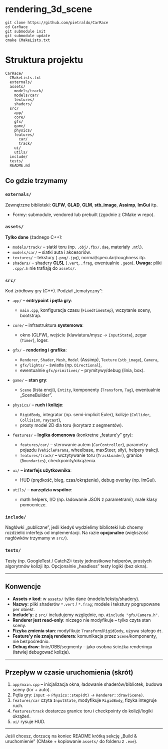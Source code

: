 ﻿# rendering_3d_scene


```
git clone https://github.com/pietraldo/CarRace
cd CarRace
git submodule init
git submodule update
cmake CMakeLists.txt
```

# Struktura projektu

```
CarRace/
  CMakeLists.txt
  externals/
  assets/
    models/track/
    models/car/
    textures/
    shaders/
  src/
    app/
    core/
    gfx/
    game/
    physics/
    features/
      car/
      track/
    ui/
    utils/
  include/
  tests/
  README.md
```

## Co gdzie trzymamy

### `externals/`

Zewnętrzne biblioteki: **GLFW**, **GLAD**, **GLM**, **stb\_image**, **Assimp**, **ImGui** itp.

* Formy: submodule, vendored lub prebuilt (zgodnie z CMake w repo).

### `assets/`

**Tylko dane** (żadnego C++):

* `models/track/` – siatki toru (np. `.obj/.fbx/.dae`, materiały `.mtl`).
* `models/car/` – siatki auta i akcesoriów.
* `textures/` – tekstury (`.png/.jpg`), normal/specular/roughness itp.
* `shaders/` – shadery **GLSL** (`.vert`, `.frag`, ewentualnie `.geom`).
  **Uwaga:** pliki `.cpp/.h` nie trafiają do `assets/`.

### `src/`

Kod źródłowy gry (C++). Podział „tematyczny”:

* `app/` – **entrypoint i pętla gry**:

  * `main.cpp`, konfiguracja czasu (`FixedTimeStep`), wczytanie sceny, bootstrap.
* `core/` – infrastruktura **systemowa**:

  * okno (GLFW), wejście (klawiatura/mysz → `InputState`), zegar (`Timer`), loger.
* `gfx/` – **rendering i grafika**:

  * `Renderer`, `Shader`, `Mesh`, `Model` (Assimp), `Texture` (`stb_image`), `Camera`,
  * `gfx/lights/` – światła (np. `Directional`),
  * ewentualnie `gfx/primitives/` – prymitywy/debug (linia, box).
* `game/` – **stan gry**:

  * `Scene` (lista encji), `Entity`, komponenty (`Transform`, `Tag`), ewentualnie „SceneBuilder”.
* `physics/` – **ruch i kolizje**:

  * `RigidBody`, integrator (np. semi-implicit Euler), kolizje (`Collider`, `Collision`, `raycast`),
  * prosty model 2D dla toru (korytarz z segmentów).
* `features/` – **logika domenowa** (konkretne „feature’y” gry):

  * `features/car/` – sterowanie autem (`CarController`), parametry pojazdu (`VehicleParams`, wheelbase, maxSteer, siły), helpery trakcji.
  * `features/track/` – wczytywanie toru (`TrackLoader`), granice (`Boundaries`), checkpointy/okrążenia.
* `ui/` – **interfejs użytkownika**:

  * HUD (prędkość, bieg, czas/okrążenie), debug overlay (np. ImGui).
* `utils/` – **narzędzia wspólne**:

  * math helpers, I/O (np. ładowanie JSON z parametrami), małe klasy pomocnicze.

### `include/`

Nagłówki „publiczne”, jeśli kiedyś wydzielimy biblioteki lub chcemy rozdzielić interfejs od implementacji.
Na razie **opcjonalne** (większość nagłówków trzymamy w `src/`).

### `tests/`

Testy (np. GoogleTest / Catch2): testy jednostkowe helperów, prostych algorytmów kolizji itp.
Opcjonalnie „headless” testy logiki (bez okna).

---

## Konwencje

* **Assets ≠ kod**: w `assets/` tylko dane (modele/teksty/shadery).
* **Nazwy**: pliki shaderów `*.vert` / `*.frag`; modele i tekstury pogrupowane per obiekt.
* **Include’y**: z `src/` includujemy względnie, np. `#include "gfx/Camera.h"`.
* **Renderer jest read-only**: niczego nie modyfikuje – tylko czyta stan sceny.
* **Fizyka zmienia stan**: modyfikuje `Transform`/`RigidBody`, używa stałego `dt`.
* **Feature’y nie znają renderera**: komunikacja przez `Scene`/komponenty, nie bezpośrednio.
* **Debug draw**: linie/OBB/segmenty – jako osobna ścieżka renderingu (łatwiej debugować kolizje).

---

## Przepływ w czasie uruchomienia (skrót)

1. `app/main.cpp` – inicjalizacja okna, ładowanie shaderów/bibliotek, budowa sceny (tor + auto).
2. Pętla gry: `Input` → `Physics::step(dt)` → `Renderer::draw(Scene)`.
3. `features/car` czyta `InputState`, modyfikuje `RigidBody`, fizyka integruje ruch.
4. `features/track` dostarcza granice toru i checkpointy do kolizji/logiki okrążeń.
5. `ui/` rysuje HUD.

---

Jeśli chcesz, dorzucę na koniec README krótką sekcję „Build & uruchomienie” (CMake + kopiowanie `assets/` do folderu z `.exe`).


